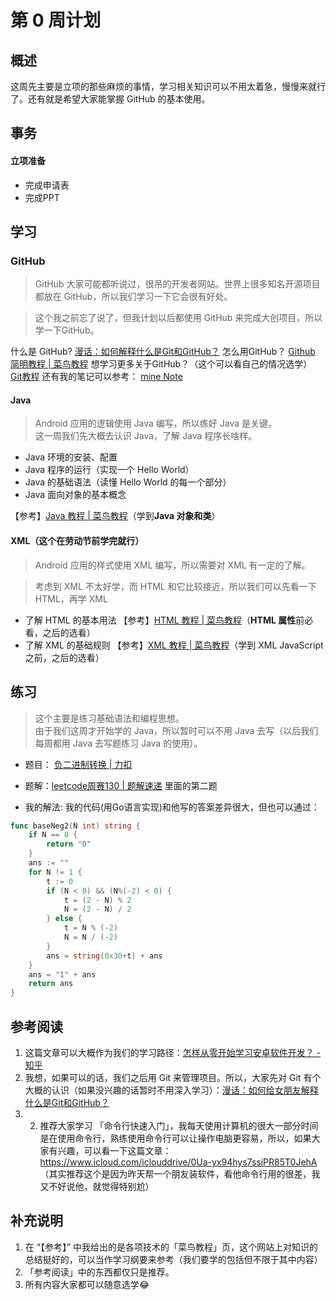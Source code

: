 # 第 0 周计划
## 概述
这周先主要是立项的那些麻烦的事情，学习相关知识可以不用太着急，慢慢来就行了。还有就是希望大家能掌握 GitHub 的基本使用。

## 事务
#### 立项准备

* 完成申请表
* 完成PPT

## 学习

### GitHub

> GitHub 大家可能都听说过，很吊的开发者网站。世界上很多知名开源项目都放在 GitHub，所以我们学习一下它会很有好处。  

> 这个我之前忘了说了，但我计划以后都使用 GitHub 来完成大创项目，所以学一下GitHub。  

什么是 GitHub?
[漫话：如何解释什么是Git和GitHub？](https://mp.weixin.qq.com/s?__biz=Mzg3MjA4MTExMw==&mid=2247485189&idx=1&sn=fbe5c12bb3ebbb61741c6f91082d3557&chksm=cef5f4b3f9827da5423175abe0e114696605d0fe832ddcb9b3fc3e5e84b85b23f4115ac331c1&scene=90&xtrack=1&sessionid=1554110118&subscene=93&clicktime=1554110601&ascene=56&devicetype=iOS12.1.4&version=1700032a&nettype=WIFI&abtest_cookie=BAABAAoACwASABMABQAjlx4AVpkeAMqZHgDZmR4A3JkeAAAA&lang=zh_CN&fontScale=100&pass_ticket=ZgSgi5nXU2danIg1smld4bT6wUi1AWJYYdU%2FVrAsGwMvWg7MW%2BjMmyXb4YDnwb9R&wx_header=1)
怎么用GitHub？
[Github 简明教程 | 菜鸟教程](http://www.runoob.com/w3cnote/git-guide.html)
想学习更多关于GitHub？（这个可以看自己的情况选学）
[Git教程](https://www.liaoxuefeng.com/wiki/0013739516305929606dd18361248578c67b8067c8c017b000)
还有我的笔记可以参考：
[mine Note](http://cr0123.gz01.bdysite.com/Notes.html)

#### Java

> Android 应用的逻辑使用 Java 编写，所以练好 Java 是关键。  
> 这一周我们先大概去认识 Java，了解 Java 程序长啥样。  

* Java 环境的安装、配置
* Java 程序的运行（实现一个 Hello World）
* Java 的基础语法（读懂 Hello World 的每一个部分）
* Java 面向对象的基本概念

【参考】[Java 教程 | 菜鸟教程](http://www.runoob.com/java/java-tutorial.html)（学到**Java 对象和类**）

#### XML（这个在劳动节前学完就行）

> Android 应用的样式使用 XML 编写，所以需要对 XML 有一定的了解。  

> 考虑到 XML 不太好学，而 HTML 和它比较接近，所以我们可以先看一下 HTML，再学 XML  

* 了解 HTML 的基本用法
	【参考】[HTML 教程 | 菜鸟教程](http://www.runoob.com/html/html-tutorial.html)（**HTML 属性**前必看，之后的选看）
* 了解 XML 的基础规则
	 【参考】[XML 教程 | 菜鸟教程](http://www.runoob.com/xml/xml-tutorial.html)（学到 XML JavaScript 之前，之后的选看）


## 练习
> 这个主要是练习基础语法和编程思想。  
> 由于我们这周才开始学的 Java，所以暂时可以不用 Java 去写（以后我们每周都用 Java 去写题练习 Java 的使用）。  

* 题目： [负二进制转换 | 力扣](https://leetcode-cn.com/contest/weekly-contest-130/problems/convert-to-base-2/)

* 题解：[leetcode周赛130 |  题解速递](https://mp.weixin.qq.com/s/3oIU1Uvfj1shoh9RCiCV8w) 里面的第二题

* 我的解法:
我的代码(用Go语言实现)和他写的答案差异很大，但也可以通过：
```go
func baseNeg2(N int) string {
	if N == 0 {
		return "0"
	}
	ans := ""
	for N != 1 {
		t := 0
		if (N < 0) && (N%(-2) < 0) {
			t = (2 - N) % 2
			N = (2 - N) / 2
		} else {
			t = N % (-2)
			N = N / (-2)
		}
		ans = string(0x30+t) + ans
	}
	ans = "1" + ans
	return ans
}
```

## 参考阅读
1. 这篇文章可以大概作为我们的学习路径：[怎样从零开始学习安卓软件开发？ - 知乎](https://www.zhihu.com/question/19741608)
2. 我想，如果可以的话，我们之后用 Git 来管理项目。所以，大家先对 Git 有个大概的认识（如果没兴趣的话暂时不用深入学习）：[漫话：如何给女朋友解释什么是Git和GitHub？](https://mp.weixin.qq.com/s?__biz=Mzg3MjA4MTExMw==&mid=2247485189&idx=1&sn=fbe5c12bb3ebbb61741c6f91082d3557&chksm=cef5f4b3f9827da5423175abe0e114696605d0fe832ddcb9b3fc3e5e84b85b23f4115ac331c1&scene=90&xtrack=1&sessionid=1554110118&subscene=93&clicktime=1554110601&ascene=56&devicetype=iOS12.1.4&version=1700032a&nettype=WIFI&abtest_cookie=BAABAAoACwASABMABQAjlx4AVpkeAMqZHgDZmR4A3JkeAAAA&lang=zh_CN&fontScale=100&pass_ticket=ZgSgi5nXU2danIg1smld4bT6wUi1AWJYYdU%2FVrAsGwMvWg7MW%2BjMmyXb4YDnwb9R&wx_header=1)
3. 2. 推荐大家学习 「命令行快速入门」，我每天使用计算机的很大一部分时间是在使用命令行，熟练使用命令行可以让操作电脑更容易，所以，如果大家有兴趣，可以看一下这篇文章：https://www.icloud.com/iclouddrive/0Ua-yx94hys7ssiPR85T0JehA
（其实推荐这个是因为昨天帮一个朋友装软件，看他命令行用的很差，我又不好说他，就觉得特别尬）

## 补充说明
1. 在 “【参考】” 中我给出的是各项技术的「菜鸟教程」页，这个网站上对知识的总结挺好的，可以当作学习纲要来参考（我们要学的包括但不限于其中内容）
2. 「参考阅读」中的东西都仅只是推荐。
3. 所有内容大家都可以随意选学😂